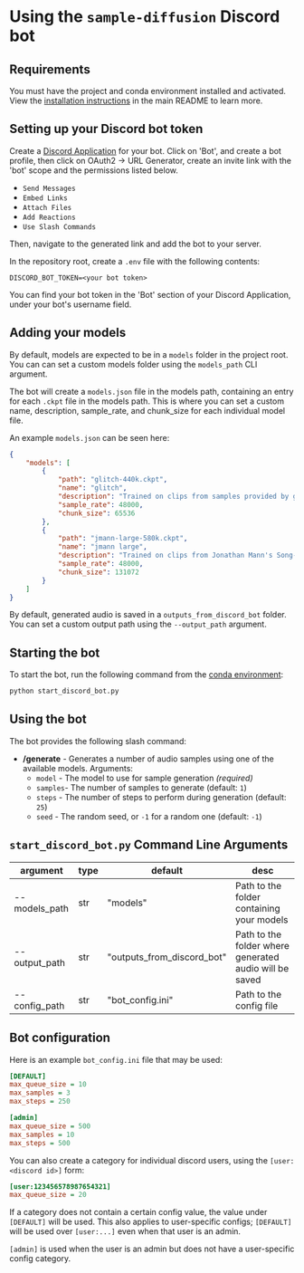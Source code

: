 # Using the `sample-diffusion` Discord bot

## Requirements

You must have the project and conda environment installed and activated. View the [installation instructions](https://github.com/sudosilico/sample-diffusion#installation) in the main README to learn more.

## Setting up your Discord bot token

Create a [Discord Application](https://discord.com/developers/applications/) for your bot. Click on 'Bot', and create a bot profile, then click on OAuth2 -> URL Generator, create an invite link with the 'bot' scope and the permissions listed below.

- `Send Messages`
- `Embed Links`
- `Attach Files`
- `Add Reactions`
- `Use Slash Commands`

Then, navigate to the generated link and add the bot to your server.

In the repository root, create a `.env` file with the following contents:

```
DISCORD_BOT_TOKEN=<your bot token>
```

You can find your bot token in the 'Bot' section of your Discord Application, under your bot's username field.

## Adding your models

By default, models are expected to be in a `models` folder in the project root. You can can set a custom models folder using the `models_path` CLI argument.

The bot will create a `models.json` file in the models path, containing an entry for each `.ckpt` file in the models path. This is where you can set a custom name, description, sample_rate, and chunk_size for each individual model file.

An example `models.json` can be seen here:

```json
{
    "models": [
        {
            "path": "glitch-440k.ckpt",
            "name": "glitch",
            "description": "Trained on clips from samples provided by glitch.cool",
            "sample_rate": 48000,
            "chunk_size": 65536
        },
        {
            "path": "jmann-large-580k.ckpt",
            "name": "jmann large",
            "description": "Trained on clips from Jonathan Mann's Song-A-Day project",
            "sample_rate": 48000,
            "chunk_size": 131072
        }
    ]
}
```

By default, generated audio is saved in a `outputs_from_discord_bot` folder. You can set a custom output path using the `--output_path` argument.

## Starting the bot

To start the bot, run the following command from the [conda environment](https://github.com/sudosilico/sample-diffusion#installation):

```sh
python start_discord_bot.py
```

## Using the bot

The bot provides the following slash command:

- **/generate** - Generates a number of audio samples using one of the available models. Arguments:
    - `model` - The model to use for sample generation _(required)_
    - `samples`- The number of samples to generate (default: `1`)
    - `steps` - The number of steps to perform during generation (default: `25`)
    - `seed` - The random seed, or `-1` for a random one (default: `-1`)

## `start_discord_bot.py` Command Line Arguments

| argument | type | default | desc |
| --- | --- | --- | --- |
| --models_path | str | "models" | Path to the folder containing your models |
| --output_path | str | "outputs_from_discord_bot" | Path to the folder where generated audio will be saved |
| --config_path | str | "bot_config.ini" | Path to the config file |

## Bot configuration

Here is an example `bot_config.ini` file that may be used:

```ini
[DEFAULT]
max_queue_size = 10
max_samples = 3
max_steps = 250

[admin]
max_queue_size = 500
max_samples = 10
max_steps = 500
```

You can also create a category for individual discord users, using the `[user:<discord id>]` form:

```ini
[user:123456578987654321]
max_queue_size = 20
```

If a category does not contain a certain config value, the value under `[DEFAULT]` will be used. This also applies to user-specific configs; `[DEFAULT]` will be used over `[user:...]` even when that user is an admin. 

`[admin]` is used when the user is an admin but does not have a user-specific config category.